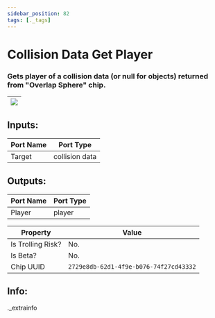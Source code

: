```yaml
---
sidebar_position: 82
tags: [._tags]
---
```


# Collision Data Get Player


### Gets player of a collision data (or null for objects) returned from "Overlap Sphere" chip.

| ![](https://images-ext-2.discordapp.net/external/MPmIaQzlEPmgGWlgi-WxBBXt0Bjv_zWPkg1y1f_sy3s/https/www.recroomcircuits.com/image/circuit/absolute-value?width=206&height=108) |
|-----|

## Inputs:
| Port Name | Port Type |
|-----------|-----------|
| Target | collision data |

## Outputs:
| Port Name | Port Type |
|-----------|-----------|
| Player | player | 

| Property  | Value |
|-------------------|-----------|
| Is Trolling Risk? | No. |
| Is Beta? | No. |
| Chip UUID | `2729e8db-62d1-4f9e-b076-74f27cd43332` |

## Info:
._extrainfo